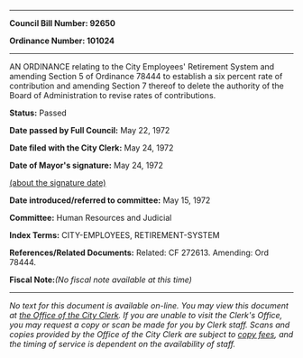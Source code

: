 

********

**Council Bill Number: 92650**
   
**Ordinance Number: 101024**
********

 AN ORDINANCE relating to the City Employees' Retirement System and amending Section 5 of Ordinance 78444 to establish a six percent rate of contribution and amending Section 7 thereof to delete the authority of the Board of Administration to revise rates of contributions.

**Status:** Passed
   
**Date passed by Full Council:** May 22, 1972
   
**Date filed with the City Clerk:** May 24, 1972
   
**Date of Mayor's signature:** May 24, 1972
   
[(about the signature date)](/~public/approvaldate.htm)
   
   
   
**Date introduced/referred to committee:** May 15, 1972
   
**Committee:** Human Resources and Judicial
   
   
**Index Terms:** CITY-EMPLOYEES, RETIREMENT-SYSTEM

**References/Related Documents:** Related: CF 272613. Amending: Ord 78444.

**Fiscal Note:**_(No fiscal note available at this time)_
********

_No text for this document is available on-line. You may view this document at [the Office of the City Clerk](http://www.seattle.gov/leg/clerk/contactUs.htm). If you are unable to visit the Clerk's Office, you may request a copy or scan be made for you by Clerk staff. Scans and copies provided by the Office of the City Clerk are subject to [copy fees](http://clerk.seattle.gov/~public/clerkfees.htm), and the timing of service is dependent on the availability of staff._

